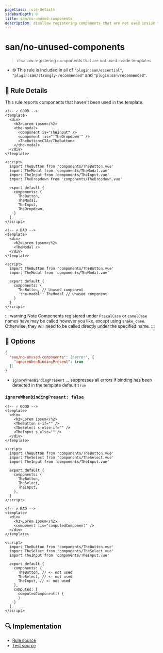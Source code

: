```yaml
---
pageClass: rule-details
sidebarDepth: 0
title: san/no-unused-components
description: disallow registering components that are not used inside templates
---
```

# san/no-unused-components
> disallow registering components that are not used inside templates

- :gear: This rule is included in all of `"plugin:san/essential"`, `"plugin:san/strongly-recommended"` and `"plugin:san/recommended"`.

## :book: Rule Details

This rule reports components that haven't been used in the template.

<eslint-code-block :rules="{'san/no-unused-components': ['error']}">

```vue
<!-- ✓ GOOD -->
<template>
  <div>
    <h2>Lorem ipsum</h2>
    <the-modal>
      <component is="TheInput" />
      <component :is="'TheDropdown'" />
      <TheButton>CTA</TheButton>
    </the-modal>
  </div>
</template>

<script>
  import TheButton from 'components/TheButton.vue'
  import TheModal from 'components/TheModal.vue'
  import TheInput from 'components/TheInput.vue'
  import TheDropdown from 'components/TheDropdown.vue'

  export default {
    components: {
      TheButton,
      TheModal,
      TheInput,
      TheDropdown,
    }
  }
</script>
```

</eslint-code-block>

<eslint-code-block :rules="{'san/no-unused-components': ['error']}">

```vue
<!-- ✗ BAD -->
<template>
  <div>
    <h2>Lorem ipsum</h2>
    <TheModal />
  </div>
</template>

<script>
  import TheButton from 'components/TheButton.vue'
  import TheModal from 'components/TheModal.vue'

  export default {
    components: {
      TheButton, // Unused component
      'the-modal': TheModal // Unused component
    }
  }
</script>
```

</eslint-code-block>

::: warning Note
Components registered under `PascalCase` or `camelCase` names have may be called however you like, except using `snake_case`. Otherwise, they will need to be called directly under the specified name.
:::

## :wrench: Options

```json
{
  "san/no-unused-components": ["error", {
    "ignoreWhenBindingPresent": true
  }]
}
```

- `ignoreWhenBindingPresent` ... suppresses all errors if binding has been detected in the template
    default `true`

### `ignoreWhenBindingPresent: false`

<eslint-code-block :rules="{'san/no-unused-components': ['error', { 'ignoreWhenBindingPresent': false }]}">

```vue
<!-- ✓ GOOD -->
<template>
  <div>
    <h2>Lorem ipsum</h2>
    <TheButton s-if="" />
    <TheSelect s-else-if="" />
    <TheInput s-else="" />
  </div>
</template>

<script>
  import TheButton from 'components/TheButton.vue'
  import TheSelect from 'components/TheSelect.vue'
  import TheInput from 'components/TheInput.vue'

  export default {
    components: {
      TheButton,
      TheSelect,
      TheInput,
    },
  }
</script>
```

</eslint-code-block>

<eslint-code-block :rules="{'san/no-unused-components': ['error', { 'ignoreWhenBindingPresent': false }]}">

```vue
<!-- ✗ BAD -->
<template>
  <div>
    <h2>Lorem ipsum</h2>
    <component :is="computedComponent" />
  </div>
</template>

<script>
  import TheButton from 'components/TheButton.vue'
  import TheSelect from 'components/TheSelect.vue'
  import TheInput from 'components/TheInput.vue'

  export default {
    components: {
      TheButton, // <- not used
      TheSelect, // <- not used
      TheInput, // <- not used
    },
    computed: {
      computedComponent() {
      }
    }
  }
</script>
```

</eslint-code-block>

## :mag: Implementation

- [Rule source](https://github.com/vuejs/eslint-plugin-san/blob/master/lib/rules/no-unused-components.js)
- [Test source](https://github.com/vuejs/eslint-plugin-san/blob/master/tests/lib/rules/no-unused-components.js)

